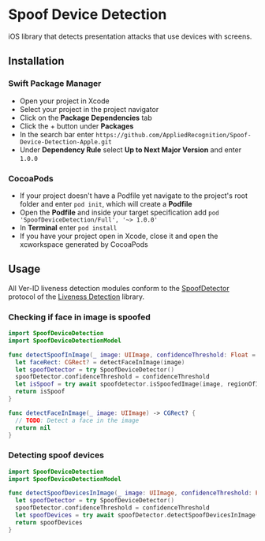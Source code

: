 # Spoof Device Detection

iOS library that detects presentation attacks that use devices with screens.

## Installation

### Swift Package Manager

- Open your project in Xcode
- Select your project in the project navigator
- Click on the **Package Dependencies** tab
- Click the + button under **Packages**
- In the search bar enter `https://github.com/AppliedRecognition/Spoof-Device-Detection-Apple.git`
- Under **Dependency Rule** select **Up to Next Major Version** and enter `1.0.0`

### CocoaPods

- If your project doesn't have a Podfile yet navigate to the project's root folder and enter `pod init`, which will create a **Podfile**
- Open the **Podfile** and inside your target specification add `pod 'SpoofDeviceDetection/Full', '~> 1.0.0'`
- In **Terminal** enter `pod install`
- If you have your project open in Xcode, close it and open the xcworkspace generated by CocoaPods

## Usage

All Ver-ID liveness detection modules conform to the [SpoofDetector](https://github.com/AppliedRecognition/Liveness-Detection-Core-Apple/blob/main/Sources/LivenessDetection/SpoofDetector.swift) protocol of the [Liveness Detection](https://github.com/AppliedRecognition/Liveness-Detection-Core-Apple/tree/main) library.

### Checking if face in image is spoofed

```swift
import SpoofDeviceDetection
import SpoofDeviceDetectionModel

func detectSpoofInImage(_ image: UIImage, confidenceThreshold: Float = 0.5) async throws -> Bool 
  let faceRect: CGRect? = detectFaceInImage(image)
  let spoofDetector = try SpoofDeviceDetector()
  spoofDetector.confidenceThreshold = confidenceThreshold
  let isSpoof = try await spoofdetector.isSpoofedImage(image, regionOfInterest: faceRect)
  return isSpoof
}

func detectFaceInImage(_ image: UIImage) -> CGRect? {
  // TODO: Detect a face in the image
  return nil
}
```

### Detecting spoof devices

```swift
import SpoofDeviceDetection
import SpoofDeviceDetectionModel

func detectSpoofDevicesInImage(_ image: UIImage, confidenceThreshold: Float = 0.5) async throws -> [DetectedSpoof] {
  let spoofDetector = try SpoofDeviceDetector()
  spoofDetector.confidenceThreshold = confidenceThreshold
  let spoofDevices = try await spoofDetector.detectSpoofDevicesInImage(image)
  return spoofDevices
}
```
